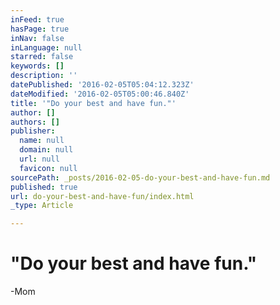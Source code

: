 ```yaml
---
inFeed: true
hasPage: true
inNav: false
inLanguage: null
starred: false
keywords: []
description: ''
datePublished: '2016-02-05T05:04:12.323Z'
dateModified: '2016-02-05T05:00:46.840Z'
title: '"Do your best and have fun."'
author: []
authors: []
publisher:
  name: null
  domain: null
  url: null
  favicon: null
sourcePath: _posts/2016-02-05-do-your-best-and-have-fun.md
published: true
url: do-your-best-and-have-fun/index.html
_type: Article

---
```

# "Do your best and have fun."

-Mom